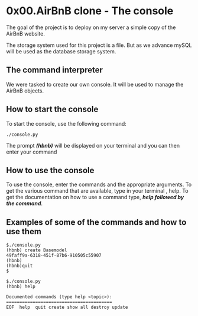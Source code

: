 # 0x00.AirBnB clone - The console

The goal of the project is to deploy on my server a simple copy of the AirBnB website.

The storage system used for this project is a file. But as we advance mySQL will be used as the database storage system.


## The command interpreter

We were tasked to create our own console. It will be used to manage the AirBnB objects.


## How to start the console

To start the console, use the following command:

```
./console.py
```

The prompt ***(hbnb)*** will be displayed on your terminal and you can then enter your command


## How to use the console

To use the console, enter the commands and the appropriate arguments. To get the various command that are available, type in your terminal , help. To get the documentation on how to use a command type, ***help followed by the command***.


## Examples of some of the commands and how to use them

```
$./console.py
(hbnb) create Basemodel
49faff9a-6318-451f-87b6-910505c55907
(hbnb)
(hbnb)quit
$

$./console.py
(hbnb) help

Documented commands (type help <topic>):
========================================
EOF  help  quit create show all destroy update
```
